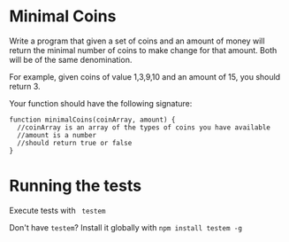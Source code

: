 # Minimal Coins

Write a program that given a set of coins and an amount of money will return the minimal number of coins to make change for that amount. Both will be of the same denomination.

For example, given coins of value 1,3,9,10 and an amount of 15, you should return 3.

Your function should have the following signature:
```
function minimalCoins(coinArray, amount) {
  //coinArray is an array of the types of coins you have available
  //amount is a number
  //should return true or false
}
```

# Running the tests

Execute tests with
` testem`

Don't have `testem`? Install it globally with
`npm install testem -g`


